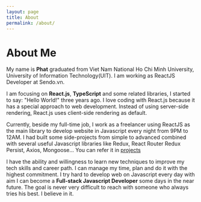 ```yaml
---
layout: page
title: About
permalink: /about/
---
```


# About Me

My name is **Phat** graduated from Viet Nam National Ho Chi Minh University, University of Information Technology(UIT). I am working as ReactJS Developer at Sendo.vn.

I am focusing on **React.js**, **TypeScript** and some related libraries, I started to say: "Hello World!" three years ago. I love coding with React.js because it has a special approach to web development. Instead of using server-side rendering, React.js uses client-side rendering as default.

Currently, beside my full-time job, I work as a freelancer using ReactJS as the main library to develop website in Javascript every night from 9PM to 12AM.
I had built some side-projects from simple to advanced combined with several useful Javascript libraries like Redux, React Router Redux Persist, Axios, Mongoose... You can refer it in [projects](/projects)

I have the ability and willingness to learn new techniques to improve my tech skills and career path.
I can manage my time, plan and do it with the highest commitment.
I try hard to develop web on Javascript every day with aim I can become a **Full-stack Javascript Developer** some days in the near future. The goal is never very difficult to reach with someone who always tries his best. I believe in it.
